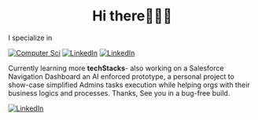 <h1 align="center"> Hi there👋🤖🐤

</h1> I specialize in 

[![Computer Sci](https://img.shields.io/badge/IT-SysAdmin-orange)](#target_blank "Target_blank")   [![LinkedIn](https://img.shields.io/badge/Dev-SFDC-9cf)](#target_blank) [![LinkedIn](https://img.shields.io/badge/Dev-AppSupport-gold)](#target_blank)

Currently learning more <strong>techStacks</strong>- also working on a Salesforce Navigation Dashboard an AI enforced prototype, a personal project to show-case simplified Admins tasks execution while helping orgs with their business logics and processes. Thanks, See you in a bug-free build. 






[![LinkedIn](https://img.shields.io/badge/View-Linkedin-blue)](https://linkedin.com/in/faradeen "View LinkedIn")

<!--
**faradeen-ja/faradeen-ja** is a ✨ _special_ ✨ repository because its `README.md` (this file) appears on your GitHub profile.

Here are some ideas to get you started:

- 🔭 I’m currently working on ...
- 🌱 I’m currently learning ...
- 👯 I’m looking to collaborate on ...
- 🤔 I’m looking for help with ...
- 💬 Ask me about ...
- 📫 How to reach me: ...
- 😄 Pronouns: ...
- ⚡ Fun fact: ...
-->

